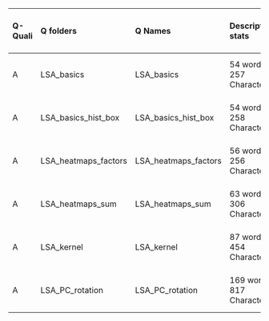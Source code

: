 |Q-Quali |Q folders            |Q Names              |Descriptions stats            |Keywords stats            |Meta Info data fields   |
|:-------|:--------------------|:--------------------|:-----------------------------|:-------------------------|:-----------------------|
|A       |LSA_basics           |LSA_basics           |54 word(s), 257 Character(s)  |11: 6 (standard), 5 (new) |q, p, a, d, k, e, s, sa |
|A       |LSA_basics_hist_box  |LSA_basics_hist_box  |54 word(s), 258 Character(s)  |10: 6 (standard), 4 (new) |q, p, a, d, k, e, s, sa |
|A       |LSA_heatmaps_factors |LSA_heatmaps_factors |56 word(s), 256 Character(s)  |9: 5 (standard), 4 (new)  |q, p, a, d, k, e, s, sa |
|A       |LSA_heatmaps_sum     |LSA_heatmaps_sum     |63 word(s), 306 Character(s)  |9: 5 (standard), 4 (new)  |q, p, a, d, k, e, s, sa |
|A       |LSA_kernel           |LSA_kernel           |87 word(s), 454 Character(s)  |13: 7 (standard), 6 (new) |q, p, a, d, k, e, s, sa |
|A       |LSA_PC_rotation      |LSA_PC_rotation      |169 word(s), 817 Character(s) |11: 4 (standard), 7 (new) |q, p, a, d, k, o, s, sa |
